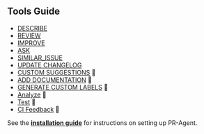 ## Tools Guide
- [DESCRIBE](./DESCRIBE.md)
- [REVIEW](./REVIEW.md)
- [IMPROVE](./IMPROVE.md)
- [ASK](./ASK.md)
- [SIMILAR_ISSUE](./SIMILAR_ISSUE.md)
- [UPDATE CHANGELOG](./UPDATE_CHANGELOG.md)
- [CUSTOM SUGGESTIONS](./CUSTOM_SUGGESTIONS.md) 💎
- [ADD DOCUMENTATION](./ADD_DOCUMENTATION.md) 💎
- [GENERATE CUSTOM LABELS](./GENERATE_CUSTOM_LABELS.md) 💎
- [Analyze](./Analyze.md) 💎
- [Test](./TEST.md) 💎
- [CI Feedback](./CI_FEEDBACK.md) 💎

See the **[installation guide](/INSTALL.md)** for instructions on setting up PR-Agent.
